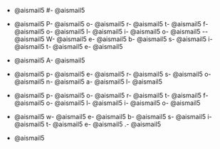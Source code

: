 - @aismail5
#- @aismail5
 - @aismail5
P- @aismail5
o- @aismail5
r- @aismail5
t- @aismail5
f- @aismail5
o- @aismail5
l- @aismail5
i- @aismail5
o- @aismail5
-- @aismail5
W- @aismail5
e- @aismail5
b- @aismail5
s- @aismail5
i- @aismail5
t- @aismail5
e- @aismail5

- @aismail5
A- @aismail5
 - @aismail5
p- @aismail5
e- @aismail5
r- @aismail5
s- @aismail5
o- @aismail5
n- @aismail5
a- @aismail5
l- @aismail5
 - @aismail5
p- @aismail5
o- @aismail5
r- @aismail5
t- @aismail5
f- @aismail5
o- @aismail5
l- @aismail5
i- @aismail5
o- @aismail5
 - @aismail5
w- @aismail5
e- @aismail5
b- @aismail5
s- @aismail5
i- @aismail5
t- @aismail5
e- @aismail5
.- @aismail5

- @aismail5
